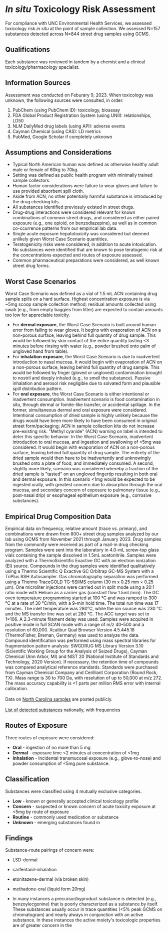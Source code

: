 # *In situ* Toxicology Risk Assessment

For compliance with UNC Environmental Health Services, we assessed toxicology risk *in situ* at the point of sample collection. We assessed N=157 substances detected across N=844 street drug samples using GCMS.

## Qualifications
Each substance was reviewed in tandem by a chemist and a clinical toxicology/pharmacology specialist.

## Information Sources

Assessment was conducted on Feburary 9, 2023. When toxicology was unknown, the following sources were consulted, in order:
1. PubChem (using PubChem ID): toxicology, bioassay
1. FDA Global Product Registration System (using UNII): relationships, LD50
1. NLM DailyMed drug labels (using API): adverse events
1. Cayman Chemical (using CAS): LD metrics
1. PubMed, Google Scholar if completely unknown

## Assumptions and Considerations
+ Typical North American human was defined as otherwise healthy adult male or female of 60kg to 70kg.
+ Setting was defined as public health program with minimally trained sample collectors.
+ Human factor considerations were failure to wear gloves and failure to use provided absorbent spill cloth.
+ Aside from ACN, no other potentially harmful substance is introduced by the drug checking kits.
+ All substances identified previosuly existed in street drugs. 
+ Drug-drug interactions were considered relevant for known combinations of common street drugs, and considered as either paired exposure (e.g., one opioid, on benzodiazepine), as well as in common co-ccurrence patterns from our empirical lab data.
+ Single acute exposure hepatotoxicity was considered but deemed unlikely given Worst Case Scenario quantities.
+ Teratogenicity risks were considered, in addition to acute intoxication. No substances were identified that are known to pose teratogenic risk at the concentrations expected and routes of exposure assessed.
+ Common pharmaceutical preparations were considered, as well known street drug forms.

## Worst Case Scenarios
Worst Case Scenario was defined as a vial of 1.5 mL ACN containing drug sample spills on a hard surface. Highest concentration exposure is via ~5mg scoop sample collection method; residual amounts collected using swab (e.g., from empty baggies from litter) are expected to contain amounts too low for appreciable toxicity.

+ For **dermal exposure**, the Worst Case Scenario is built around human error from failing to wear gloves. It begins with evaporation of ACN on a non-porous surface, leaving behind full quantity of drug sample. This would be followed by skin contact of the entire quantity lasting <3 minutes before rinsing with water (e.g., powder brushed onto palm of ungloved hand from table).
+ For **inhalation exposure**, the Worst Case Scenario is due to inadvertent introduction to nasal mucosa. It would begin with evaporation of ACN on a non-porous surface, leaving behind full quantity of drug sample. This would be followed by finger (gloved or ungloved) contamination brought to nostril and deeply inhaled (e.g., to smell the substance). Passive inhalation and aerosol risk negligible due to solvated form and plausible spill distribution pattern.
+ For **oral exposure**, the Worst Case Scenario is either intentional or inadvertent consumption. Inadvertent scenario is food contamination in situ, through dermal or fomite-like transfer, or accidental spillage. In the former, simultaneous dermal and oral exposure were considered. Intentional consumption of dried sample is highly unlikely because the drugs would have been more likely to have been consumed in original street form/packaging; ACN in sample collection kits do not increase pre-existing risk. "Methyl cyanide" (ACN) warning on label is intended to deter this specific behavior. In the Worst Case Scenario, inadvertent introduction to oral mucosa, and ingestion and swallowing of <5mg was considered. It would begin with evaporation of ACN on a non-porous surface, leaving behind full quantity of drug sample. The entirety of the dried sample would then have to be inadvertently and unknowingly brushed onto a plate of food, and immediately consumed. A second, slightly more likely, scenario was considered whereby a fraction of the dried sample is "tasted" on an ungloved fingertip resulting in both oral and dermal exposure. In this scenario <1mg would be expected to be ingested orally, with greatest concern due to absorption through the oral mucosa, and secondary concern of exposure to pulmonary tissue (e.g., post-nasal drip) or esophageal epithelium exposure (e.g., corrosive substances). 

## Empirical Drug Composition Data
Empirical data on frequency, relative amount (trace vs. primary), and combinations were drawn from 800+ street drug samples analyzed by our lab using GCMS from November 2021 through January 2023. Drug samples from the community were received as part of a mail-in drug checking program. Samples were sent into the laboratory in 4.0-mL screw-top glass vials containing the sample dissolved in 1.5mL acetonitrile. Samples were analyzed with a ThermoScientific Exactive GC with an electron ionization (EI) source. Compounds in the drug samples were identified qualitatively using a Thermo Scientific Q Exactive GC Orbitrap GC-MS System with a TriPlus RSH Autosampler. Gas chromatography separation was performed using a Thermo TraceGOLD TG-5SilMS column (30 m x 0.25 mm × 0.25 μm). One microliter injections were carried out in split mode using a 20:1 ratio mode with Helium as a carrier gas (constant flow 1.5mL/min). The GC oven temperature programming started at 100 °C and was ramped to 300 °C at a rate of 30 °C/min, with a 9-min hold time. The total run time was 17 minutes. The inlet temperature was 280°C, while the ion source was 230 °C and the MS transfer line was set at 280 °C. The AGC target was set to 1×106. A 2.3-minute filament delay was used. Samples were acquired in positive mode in full SCAN mode with a range of m/z 40–500 and a resolution of 60,000. Xcalibur Qual Browser Version 4.5.445.18 (ThermoFisher, Breman, Germany) was used to analyze the data. Compound identification was performed using mass spectral libraries for fragmentation pattern analysis: SWGDRUG MS Library Version 3.10 (Scientific Working Group for the Analysis of Seized Drugs), Cayman Chemical (Ann Arbor, MI) and NIST 20 (National Institute of Standards and Technology, 2020 Version). If necessary, the retention time of compounds was compared analytical reference standards. Standards were purchased from Cayman Chemical Company and Cerilliant Corporation (Round Rock, TX). Mass range is 30 to 700 Da, with resolution of up to 50,000 at m/z 272. The mass accuracy capability is <1 parts per million RMS error with internal calibration. <br><br>
Data on [North Carolina samples](https://github.com/opioiddatalab/drugchecking/blob/main/datasets/nc/nc_lab_detail.csv) are posted publicly.<br><br>
[List of detected substances](https://github.com/opioiddatalab/drugchecking/blob/main/chemdictionary/substances_detected.csv) nationally, with frequencies

## Routes of Exposure
Three routes of exposure were considered:
+ **Oral** - ingestion of no more than 5 mg
+ **Dermal** - exposure time <2 minutes at concentration of <1mg
+ **Inhalation** - Incidental transmucosal exposure (e.g., glove-to-nose) and powder consumption of <5mg pure substance. 

## Classification
Substances were classified using 4 mutually exclusive categories.
+ **Low** - known or generally accepted clinical toxicology profile 
+ **Concern** - suspected or known concern of acute toxicity exposure at <5mg by route of exposure
+ **Routine** - commonly used medication or substance 
+ **Unknown** - emerging substances found in 



## Findings

Substance-route pairings of concern were:
+ LSD-dermal
+ carfentanil-inhalation
+ etonitazene-dermal (via broken skin)
+ methadone-oral (liquid form 20mg)

+ In many instances a precursor/byproduct substance is detected (e.g., benzoylecgonine) that is poorly characterized as a substance by itself. These substances usually occur in trace quantities (<5% peak GCMS on chromatogram) and nearly always in conjunction with an active substance. In these instances the active moiety's toxicologic properties are of greater concern in the 
